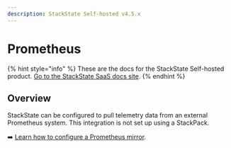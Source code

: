 ```yaml
---
description: StackState Self-hosted v4.5.x
---
```


# Prometheus

{% hint style="info" %}
These are the docs for the StackState Self-hosted product. [Go to the StackState SaaS docs site](https://docs.stackstate.com/v/stackstate-saas/).
{% endhint %}

## Overview

StackState can be configured to pull telemetry data from an external Prometheus system. This integration is not set up using a StackPack. 

➡️ [Learn how to configure a Prometheus mirror](/configure/telemetry/data-sources/prometheus-mirror.md).
